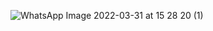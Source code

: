 ![WhatsApp Image 2022-03-31 at 15 28 20 (1)](https://user-images.githubusercontent.com/88926924/161054865-844374ba-659d-425d-affa-662734f3c21c.jpeg)
